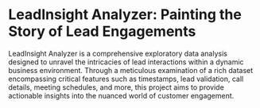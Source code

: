 # LeadInsight Analyzer: Painting the Story of Lead Engagements

LeadInsight Analyzer is a comprehensive exploratory data analysis designed to unravel the intricacies of lead interactions within a dynamic business environment. Through a meticulous examination of a rich dataset encompassing critical features such as timestamps, lead validation, call details, meeting schedules, and more, this project aims to provide actionable insights into the nuanced world of customer engagement.
